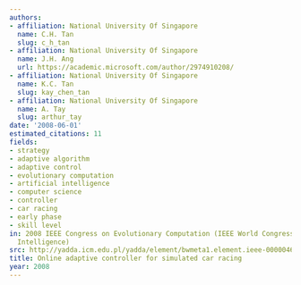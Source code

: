 ```yaml
---
authors:
- affiliation: National University Of Singapore
  name: C.H. Tan
  slug: c_h_tan
- affiliation: National University Of Singapore
  name: J.H. Ang
  url: https://academic.microsoft.com/author/2974910208/
- affiliation: National University Of Singapore
  name: K.C. Tan
  slug: kay_chen_tan
- affiliation: National University Of Singapore
  name: A. Tay
  slug: arthur_tay
date: '2008-06-01'
estimated_citations: 11
fields:
- strategy
- adaptive algorithm
- adaptive control
- evolutionary computation
- artificial intelligence
- computer science
- controller
- car racing
- early phase
- skill level
in: 2008 IEEE Congress on Evolutionary Computation (IEEE World Congress on Computational
  Intelligence)
src: http://yadda.icm.edu.pl/yadda/element/bwmeta1.element.ieee-000004631096
title: Online adaptive controller for simulated car racing
year: 2008
---
```

